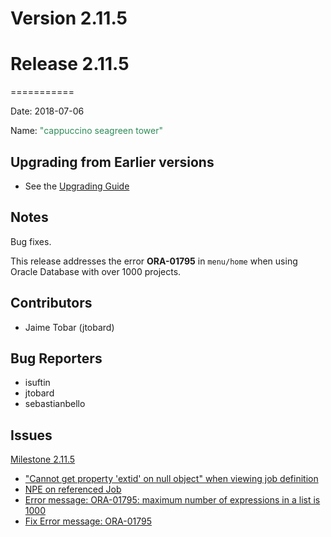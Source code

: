 # Version 2.11.5



# Release 2.11.5
===========

Date: 2018-07-06

Name: <span style="color: SeaGreen"><span class="glyphicon glyphicon-tower"></span> "cappuccino seagreen tower"</span>

## Upgrading from Earlier versions

* See the [Upgrading Guide](http://qwcontrol.org/docs/upgrading/index.html)

## Notes

Bug fixes.

This release addresses the error **ORA-01795** in `menu/home` when using Oracle
Database with over 1000 projects.

## Contributors

* Jaime Tobar (jtobard)

## Bug Reporters

* isuftin
* jtobard
* sebastianbello

## Issues

[Milestone 2.11.5](https://github.com/qwcontrol/qwcontrol/milestone/79)

* ["Cannot get property 'extid' on null object" when viewing job definition](https://github.com/qwcontrol/qwcontrol/issues/3474)
* [NPE on referenced Job](https://github.com/qwcontrol/qwcontrol/pull/3655)
* [Error message:  ORA-01795: maximum number of expressions in a list is 1000](https://github.com/qwcontrol/qwcontrol/issues/3526)
* [Fix Error message: ORA-01795](https://github.com/qwcontrol/qwcontrol/pull/3650)